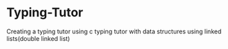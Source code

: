 # Typing-Tutor
Creating a typing tutor  using c
 typing tutor with data structures using linked lists(double linked list)
